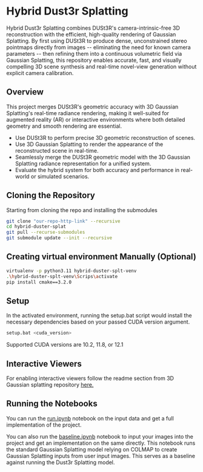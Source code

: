 # Hybrid Dust3r Splatting


Hybrid Dust3r Splatting combines DUSt3R's camera-intrinsic-free 3D reconstruction with the efficient, high-quality rendering of Gaussian Splatting. By first using DUSt3R to produce dense, unconstrained stereo pointmaps directly from images -- eliminating the need for known camera parameters -- then refining them into a continuous volumetric field via Gaussian Splatting, this repository enables accurate, fast, and visually compelling 3D scene synthesis and real-time novel-view generation without explicit camera calibration.

## Overview
This project merges DUSt3R's geometric accuracy with 3D Gaussian Splatting's real-time radiance rendering, making it well-suited for augmented reality (AR) or interactive environments where both detailed geometry and smooth rendering are essential.
- Use DUSt3R to perform precise 3D geometric reconstruction of scenes.
- Use 3D Gaussian Splatting to render the appearance of the reconstructed scene in real-time.
- Seamlessly merge the DUSt3R geometric model with the 3D Gaussian Splatting radiance representation for a unified system.
- Evaluate the hybrid system for both accuracy and performance in real-world or simulated scenarios.


## Cloning the Repository

Starting from cloning the repo and installing the submodules

```sh
git clone "our-repo-http-link" --recursive
cd hybrid-duster-splat
git pull --recurse-submodules
git submodule update --init --recursive
```


## Creating virtual environment Manually (Optional)

```sh
virtualenv -p python3.11 hybrid-duster-splt-venv
.\hybrid-duster-splt-venv\Scrips\activate
pip install cmake==3.2.0
```

## Setup

In the activated environment, running the setup.bat script would install the necessary dependencies based on your passed CUDA version argument.

```sh
setup.bat <cuda_version>
```

Supported CUDA versions are 10.2, 11.8, or 12.1

## Interactive Viewers

For enabling interactive viewers follow the readme section from 3D Gaussian splatting repository [here.](https://github.com/nerlfield/gaussian-splatting/blob/main/README.md#interactive-viewers)


## Running the Notebooks

You can run the [run.ipynb](./run.ipynb) notebook on the input data and get a full implementation of the project.

You can also run the [baseline.ipynb](./baseline.ipynb) notebook to input your images into the project and get an implementation on the same directly. This notebook runs the standard Gaussian Splatting model relying on COLMAP to create Gaussian Splatting inputs from user input images. This serves as a baseline against running the Dust3r Splatting model.

